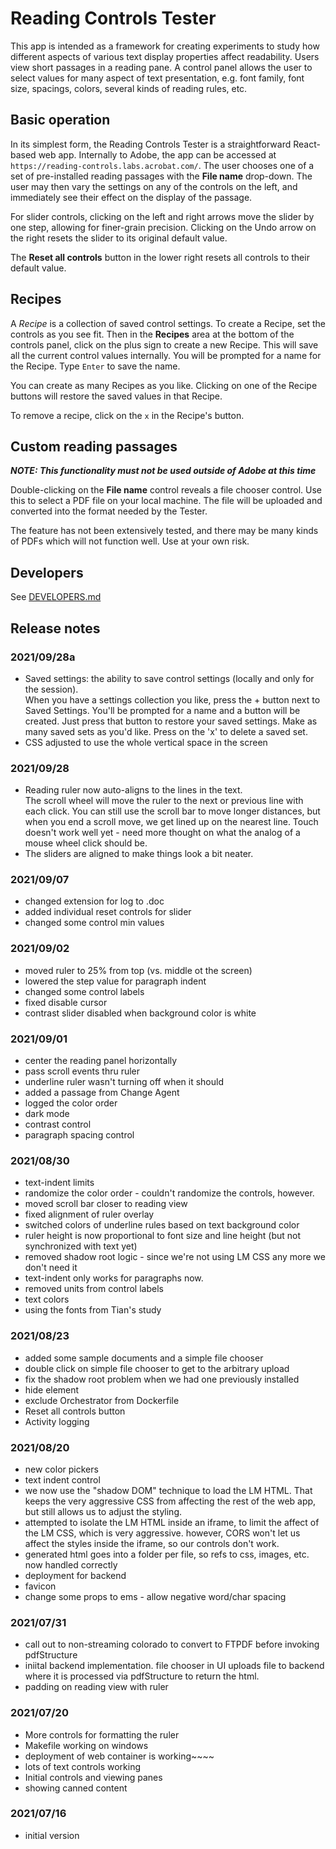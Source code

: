 # Reading Controls Tester

This app is intended as a framework for creating experiments to study how different aspects of various text display 
properties affect readability. 
Users view short passages in a reading pane. 
A control panel allows the user to 
select values for many aspect of text presentation, e.g. font family, font size, spacings, colors, several kinds of 
reading rules, etc.

## Basic operation

In its simplest form, the Reading Controls Tester is a straightforward React-based web app.
Internally to Adobe, the app can be accessed at `https://reading-controls.labs.acrobat.com/`.
The user chooses one of a set of pre-installed reading passages with the **File name** drop-down.
The user may then vary the settings on any of the controls on the left, and immediately see their effect on the 
display of the passage.

For slider controls, clicking on the left and right arrows move the slider by one step, allowing for finer-grain 
precision.
Clicking on the Undo arrow on the right resets the slider to its original default value.

The **Reset all controls** button in the lower right resets all controls to their default value.

## Recipes

A *Recipe* is a collection of saved control settings.
To create a Recipe, set the controls as you see fit. 
Then in the **Recipes** area at the bottom of the controls panel, click on the plus sign to create a new Recipe.
This will save all the current control values internally. 
You will be prompted for a name for the Recipe. Type `Enter` to save the name.

You can create as many Recipes as you like. 
Clicking on one of the Recipe buttons will restore the saved values in that Recipe.

To remove a recipe, click on the `x` in the Recipe's button.

## Custom reading passages

***NOTE: This functionality must not be used outside of Adobe at this time***

Double-clicking on the **File name** control reveals a file chooser control. 
Use this to select a PDF file on your local machine.
The file will be uploaded and converted into the format needed by the Tester.

The feature has not been extensively tested, and there may be many kinds of PDFs which will not function well. 
Use at your own risk.

## Developers

See [DEVELOPERS.md](./DEVELOPERS.md)

## Release notes

### 2021/09/28a

- Saved settings: the ability to save control settings (locally and only for the session).  
  When you have a settings collection you like, press the + button next to Saved Settings. You'll be prompted for a 
  name and a button will be created. Just press that button to restore your saved settings. Make as many saved sets 
  as you'd like. Press on the 'x' to delete a saved set.
- CSS adjusted to use the whole vertical space in the screen

### 2021/09/28

- Reading ruler now auto-aligns to the lines in the text.  
  The scroll wheel will move the ruler to the next or previous line with each click. You can still use the scroll bar 
  to move longer distances, but when you end a scroll move, we get lined up on the nearest line.
  Touch doesn't work well yet - need more thought on what the analog of a mouse wheel click should be.
- The sliders are aligned to make things look a bit neater.


### 2021/09/07

- changed extension for log to .doc
- added individual reset controls for slider
- changed some control min values

### 2021/09/02

- moved ruler to 25% from top (vs. middle ot the screen)
- lowered the step value for paragraph indent
- changed some control labels
- fixed disable cursor
- contrast slider disabled when background color is white

### 2021/09/01

- center the reading panel horizontally
- pass scroll events thru ruler
- underline ruler wasn't turning off when it should
- added a passage from Change Agent
- logged the color order
- dark mode
- contrast control
- paragraph spacing control

### 2021/08/30

- text-indent limits
- randomize the color order - couldn't randomize the controls, however.
- moved scroll bar closer to reading view
- fixed alignment of ruler overlay
- switched colors of underline rules based on text background color
- ruler height is now proportional to font size and line height (but not synchronized with text yet)
- removed shadow root logic - since we're not using LM CSS any more we don't need it
- text-indent only works for paragraphs now.
- removed units from control labels
- text colors
- using the fonts from Tian's study

### 2021/08/23

- added some sample documents and a simple file chooser
- double click on simple file chooser to get to the arbitrary upload
- fix the shadow root problem when we had one previously installed
- hide <stem> element
- exclude Orchestrator from Dockerfile
- Reset all controls button
- Activity logging

### 2021/08/20

- new color pickers
- text indent control
- we now use the "shadow DOM" technique to load the LM HTML. That keeps the very aggressive CSS from affecting the rest of the web app, but still allows us to adjust the styling.
- attempted to isolate the LM HTML inside an iframe, to limit the affect of the LM CSS, which is very aggressive.
however, CORS won't let us affect the styles inside the iframe, so our controls don't work.
- generated html goes into a folder per file, so refs to css, images, etc. now handled correctly
- deployment for backend
- favicon
- change some props to ems - allow negative word/char spacing

### 2021/07/31

- call out to non-streaming colorado to convert to FTPDF before invoking pdfStructure
- iniital backend implementation. file chooser in UI uploads file to backend where it is processed via pdfStructure to return the html.
- padding on reading view with ruler

### 2021/07/20

- More controls for formatting the ruler
- Makefile working on windows
- deployment of web container is working~~~~
- lots of text controls working
- Initial controls and viewing panes
- showing canned content

### 2021/07/16

- initial version
